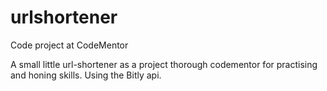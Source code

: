 # urlshortener
Code project at CodeMentor

A small little url-shortener as a project thorough codementor for practising and honing skills. Using the Bitly api.
